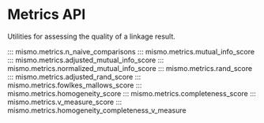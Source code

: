 # Metrics API

Utilities for assessing the quality of a linkage result.

::: mismo.metrics.n_naive_comparisons
::: mismo.metrics.mutual_info_score
::: mismo.metrics.adjusted_mutual_info_score
::: mismo.metrics.normalized_mutual_info_score
::: mismo.metrics.rand_score
::: mismo.metrics.adjusted_rand_score
::: mismo.metrics.fowlkes_mallows_score
::: mismo.metrics.homogeneity_score
::: mismo.metrics.completeness_score
::: mismo.metrics.v_measure_score
::: mismo.metrics.homogeneity_completeness_v_measure

